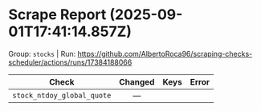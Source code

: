 # Scrape Report (2025-09-01T17:41:14.857Z)

Group: `stocks`  |  Run: https://github.com/AlbertoRoca96/scraping-checks-scheduler/actions/runs/17384188066

| Check | Changed | Keys | Error |
|---|:---:|:--|:--|
| `stock_ntdoy_global_quote` | — |  |  |
